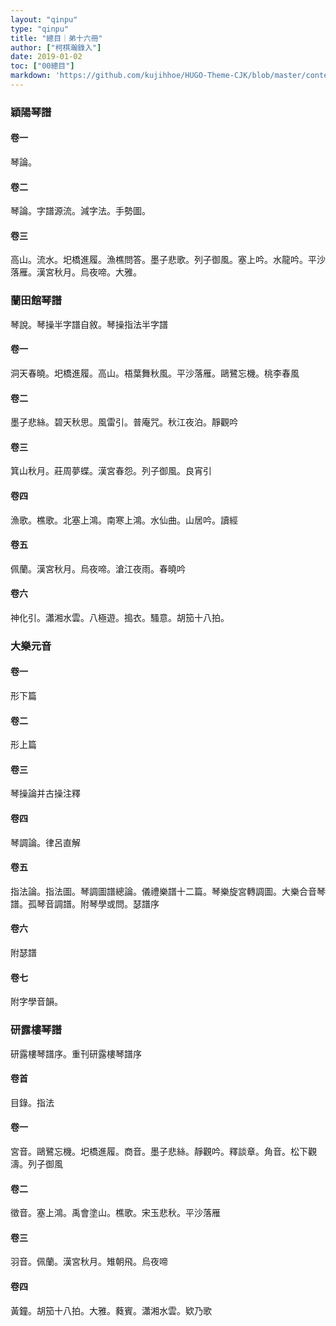 ```yaml
---
layout: "qinpu"
type: "qinpu"
title: "總目｜弟十六冊"
author: ["柯棋瀚錄入"]
date: 2019-01-02
toc: ["00總目"]
markdown: 'https://github.com/kujihhoe/HUGO-Theme-CJK/blob/master/content/qinpu/00table/16.md'
---
```


### 穎陽琴譜

#### 卷一

琴論。

#### 卷二

琴論。字譜源流。減字法。手勢圖。

#### 卷三

高山。流水。圯橋進履。漁樵問答。墨子悲歌。列子御風。塞上吟。水龍吟。平沙落雁。漢宮秋月。烏夜啼。大雅。

### 蘭田館琴譜

琴說。琴操半字譜自敘。琴操指法半字譜

#### 卷一

洞天春曉。圯橋進履。高山。梧葉舞秋風。平沙落雁。鷗鷺忘機。桃李春風

#### 卷二

墨子悲絲。碧天秋思。風雷引。普庵咒。秋江夜泊。靜觀吟

#### 卷三

箕山秋月。莊周夢蝶。漢宮春怨。列子御風。良宵引

#### 卷四

漁歌。樵歌。北塞上鴻。南寒上鴻。水仙曲。山居吟。讀經

#### 卷五

佩蘭。漢宮秋月。烏夜啼。滄江夜雨。春曉吟

#### 卷六

神化引。瀟湘水雲。八極遊。搗衣。騷意。胡笳十八拍。

### 大樂元音

#### 卷一

形下篇

#### 卷二

形上篇

#### 卷三

琴操論并古操注釋

#### 卷四

琴調論。律呂直解

#### 卷五

指法論。指法圖。琴調圖譜總論。儀禮樂譜十二篇。琴樂旋宮轉調圖。大樂合音琴譜。孤琴音調譜。附琴學或問。瑟譜序

#### 卷六

附瑟譜

#### 卷七

附字學音韻。

### 研露樓琴譜

研露樓琴譜序。重刊研露樓琴譜序

#### 卷首

目錄。指法

#### 卷一

宮音。鷗鷺忘機。圯橋進履。商音。墨子悲絲。靜觀吟。釋談章。角音。松下觀濤。列子御風

#### 卷二

徵音。塞上鴻。禹會塗山。樵歌。宋玉悲秋。平沙落雁

#### 卷三

羽音。佩蘭。漢宮秋月。雉朝飛。烏夜啼

#### 卷四

黃鐘。胡笳十八拍。大雅。蕤賓。瀟湘水雲。欵乃歌
